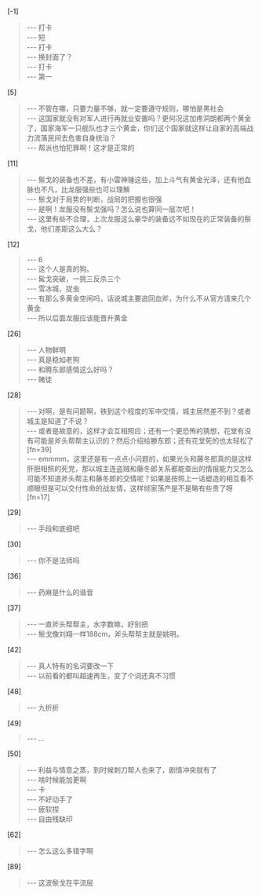 
[-1] 
>--- 打卡<br>
>--- 短<br>
>--- 打卡<br>
>--- 换封面了？<br>
>--- 打卡<br>
>--- 第一<br>

[5] 
>--- 不管在哪，只要力量不够，就一定要遵守规则，哪怕是黑社会<br>
>--- 这国家就没有对军人进行再就业安置吗？更何况这加疼洞朗都两个黄金了，国家海军一只舰队也才三个黄金，你们这个国家就这样让自家的高端战力流落民间去危害自身统治？<br>
>--- 帮派也怕犯罪啊！这才是正常的<br>

[11] 
>--- 鬃戈的装备也不差，有小雷神锤这些，加上斗气有黄金光泽，还有他血脉也不凡，比龙服强些也可以理解<br>
>--- 鬃戈对于局势的判断，战局的把握也很强<br>
>--- 是啊！龙服没有鬃戈强吗？怎么说也算同一层次吧！<br>
>--- 这里有些不合理，上次龙服这么豪华的装备远不如现在的正常装备的鬃戈，他们差距这么大么？<br>

[12] 
>--- 6<br>
>--- 这个人是真的狗。<br>
>--- 髯戈突破，一挑三反杀三个<br>
>--- 雪冰城，捉虫<br>
>--- 有那么多黄金空闲吗，话说城主要追回血斧，为什么不从官方请来几个黄金<br>
>--- 所以后面龙服应该能晋升黄金<br>

[26] 
>--- 人物鲜明<br>
>--- 真是稳如老狗<br>
>--- 和腾东郎感情这么好吗？<br>
>--- 赌徒<br>

[28] 
>--- 对啊，是有问题啊，铁到这个程度的军中交情，城主居然差不到？或者城主是知道了不说？<br>
>--- 或者是故意的，这样才会互相照应；还有一个更恐怖的猜想，花堂有没有可能是斧头帮帮主认识的？然后介绍给滕东郎；还有花堂死的也太轻松了[fn=39]<br>
>--- emmmm，这里还是有一点点小问题的，如果光头和藤冬郎真的是这样肝胆相照的死党，那以城主连盗贼和藤冬郎关系都能查出的情报能力又怎么可能不知道斧头帮主和藤冬郎的交情呢？如果是按照上一话塑造的相互看不顺眼但是可以交付性命的战友情，这样倾家荡产是不是略有些贵了呀[fn=17]<br>

[29] 
>--- 手段和底细吧<br>

[30] 
>--- 你不是法师吗<br>

[36] 
>--- 药麻是什么的谐音<br>

[37] 
>--- 一直斧头帮帮主，水字数嘛，好别扭<br>
>--- 鬃戈像刘翔一样188cm，斧头帮帮主就是姚明。<br>

[42] 
>--- 真人特有的名词要改一下<br>
>--- 以前看的都叫超速再生，变了个词还真不习惯<br>

[48] 
>--- 九折折<br>

[49] 
>--- ...<br>

[50] 
>--- 利益与情意之蒸，到时候刺刀帮人也来了，剧情冲突就有了<br>
>--- 啥时候能加更啊<br>
>--- 卡<br>
>--- 不好动手了<br>
>--- 疲软捏<br>
>--- 自由残缺印<br>

[62] 
>--- 怎么这么多错字啊<br>

[89] 
>--- 这波鬃戈在平流层<br>
